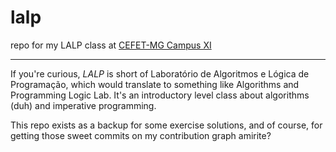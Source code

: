 # lalp

repo for my LALP class at [CEFET-MG Campus XI](http://www.contagem.cefetmg.br/)

---

If you're curious, *LALP* is short of Laboratório de Algoritmos e Lógica de Programação, which would translate to something like Algorithms and Programming Logic Lab. It's an introductory level class about algorithms (duh) and imperative programming.

This repo exists as a backup for some exercise solutions, and of course, for getting those sweet commits on my contribution graph amirite? 
